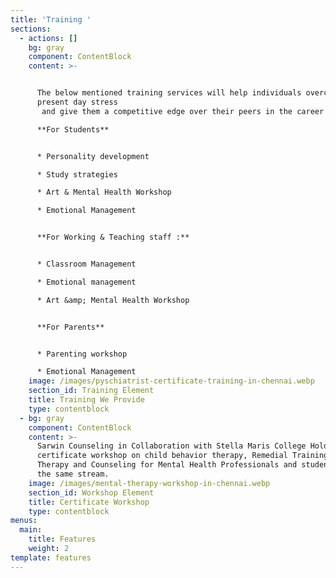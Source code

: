 ```yaml
---
title: 'Training '
sections:
  - actions: []
    bg: gray
    component: ContentBlock
    content: >-


      The below mentioned training services will help individuals overcome the
      present day stress
       and give them a competitive edge over their peers in the career ahead

      **For Students**


      * Personality development

      * Study strategies

      * Art & Mental Health Workshop

      * Emotional Management


      **For Working & Teaching staff :**


      * Classroom Management

      * Emotional management

      * Art &amp; Mental Health Workshop


      **For Parents**


      * Parenting workshop

      * Emotional Management
    image: /images/pyschiatrist-certificate-training-in-chennai.webp
    section_id: Training Element
    title: Training We Provide
    type: contentblock
  - bg: gray
    component: ContentBlock
    content: >-
      Sarwin Counseling in Collaboration with Stella Maris College Holds
      certificate workshop on child behavior therapy, Remedial Training, Art
      Therapy and Counseling for Mental Health Professionals and students from
      the same stream.
    image: /images/mental-therapy-workshop-in-chennai.webp
    section_id: Workshop Element
    title: Certificate Workshop
    type: contentblock
menus:
  main:
    title: Features
    weight: 2
template: features
---
```


